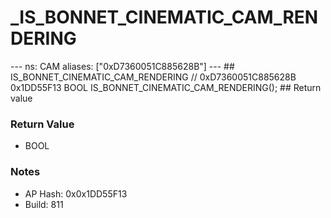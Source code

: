 # _IS_BONNET_CINEMATIC_CAM_RENDERING

--- ns: CAM aliases: ["0xD7360051C885628B"] --- ## IS_BONNET_CINEMATIC_CAM_RENDERING  // 0xD7360051C885628B 0x1DD55F13 BOOL IS_BONNET_CINEMATIC_CAM_RENDERING();  ## Return value

### Return Value
* BOOL

### Notes
* AP Hash: 0x0x1DD55F13
* Build: 811

